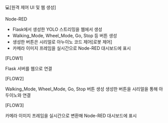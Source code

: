 💻[원격 제어 UI 및 웹 생성]

Node-RED

- Flask에서 생성한 YOLO 스트리밍을 웹에서 생성
- Walking_Mode, Wheel_Mode, Go, Stop 등 버튼 생성
- 생성한 버튼은 시리얼로 아누이노 코드 제어[로봇 제어]
- 카메라 이미지 프레임을 실시간으로 Node-RED 대시보드에 표시

[FLOW1]

Flask 서버를 웹으로 연결

[FLOW2]

Walking_Mode, Wheel_Mode, Go, Stop 버튼 생성
생성한 버튼을 시리얼을 통해 아두이노와 연결

[FLOW3]

카메라 이미지 프레임을 실시간으로 변환해 Node-RED 대시보드에 표시
